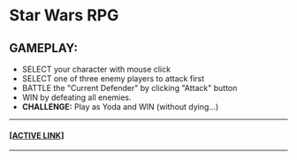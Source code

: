 # Star Wars RPG

## GAMEPLAY:

* SELECT your character with mouse click
* SELECT one of three enemy players to attack first
* BATTLE the "Current Defender" by clicking "Attack" button
* WIN by defeating all enemies.
* **CHALLENGE:** Play as Yoda and WIN (without dying...)

<hr>

<a href="https://philiptd5000.github.io/star-wars-RPG/" target="_blank"><h4>[ACTIVE LINK]</h4></a>

<hr>


